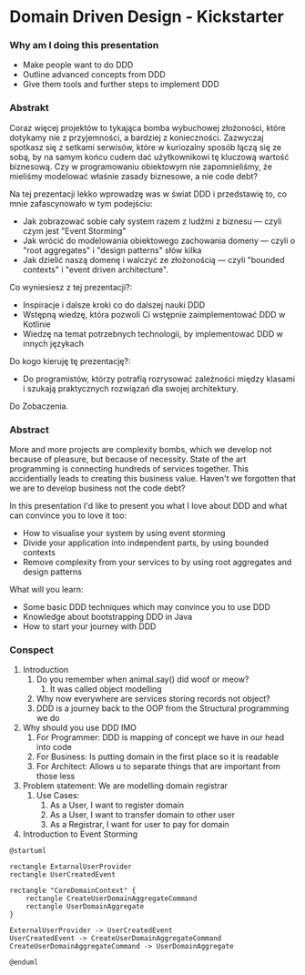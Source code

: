 # Domain Driven Design - Kickstarter

### Why am I doing this presentation
- Make people want to do DDD
- Outline advanced concepts from DDD
- Give them tools and further steps to implement DDD

### Abstrakt

Coraz więcej projektów to tykająca bomba wybuchowej złożoności, które dotykamy nie z przyjemności, a bardziej z konieczności.
Zazwyczaj spotkasz się z setkami serwisów, które w kuriozalny sposób łączą się ze sobą, by na samym końcu cudem dać użytkownikowi tę kluczową wartość biznesową.
Czy w programowaniu obiektowym nie zapomnieliśmy, że mieliśmy modelować właśnie zasady biznesowe, a nie code debt?

Na tej prezentacji lekko wprowadzę was w świat DDD i przedstawię to, co mnie zafascynowało w tym podejściu:
- Jak zobrazować sobie cały system razem z ludźmi z biznesu — czyli czym jest "Event Storming"
- Jak wrócić do modelowania obiektowego zachowania domeny — czyli o "root aggregates" i "design patterns" słów kilka
- Jak dzielić naszą domenę i walczyć ze złożonością — czyli "bounded contexts" i "event driven architecture".

Co wyniesiesz z tej prezentacji?:
- Inspiracje i dalsze kroki co do dalszej nauki DDD
- Wstępną wiedzę, która pozwoli Ci wstępnie zaimplementować DDD w Kotlinie
- Wiedzę na temat potrzebnych technologii, by implementować DDD w innych językach

Do kogo kieruję tę prezentację?:
- Do programistów, którzy potrafią rozrysować zależności między klasami i szukają praktycznych rozwiązań dla swojej architektury.

Do Zobaczenia.

### Abstract

More and more projects are complexity bombs, which we develop not because of pleasure, but because of necessity. State of the art programming is connecting hundreds of services together. This accidentially leads to creating this business value. Haven't we forgotten that we are to develop business not the code debt?

In this presentation I'd like to present you what I love about DDD and what can convince you to love it too:
- How to visualise your system by using event storming
- Divide your application into independent parts, by using bounded contexts
- Remove complexity from your services to by using root aggregates and design patterns

What will you learn:
- Some basic DDD techniques which may convince you to use DDD
- Knowledge about bootstrapping DDD in Java
- How to start your journey with DDD


### Conspect

1. Introduction
	1. Do you remember when animal.say() did woof or meow?
		1. It was called object modelling
	2. Why now everywhere are services storing records not object?
	3. DDD is a journey back to the OOP from the Structural programming we do
2. Why should you use DDD IMO
	1. For Programmer: DDD is mapping of concept we have in our head into code
	2. For Business: Is putting domain in the first place so it is readable
	3. For Architect: Allows u to separate things that are important from those less
3. Problem statement: We are modelling domain registrar
	1. Use Cases:
		1. As a User, I want to register domain
		2. As a User, I want to transfer domain to other user
		3. As a Registrar, I want for user to pay for domain
4. Introduction to Event Storming 

```plantuml
@startuml

rectangle ExtarnalUserProvider
rectangle UserCreatedEvent 

rectangle "CoreDomainContext" {
	rectangle CreateUserDomainAggregateCommand
	rectangle UserDomainAggregate
}

ExternalUserProvider -> UserCreatedEvent 
UserCreatedEvent -> CreateUserDomainAggregateCommand
CreateUserDomainAggregateCommand -> UserDomainAggregate

@enduml
```
